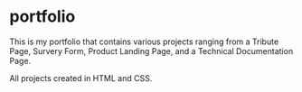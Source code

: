 # portfolio
This is my portfolio that contains various projects ranging from a Tribute Page, Survery Form, Product Landing Page, and a Technical Documentation Page.

All projects created in HTML and CSS.
